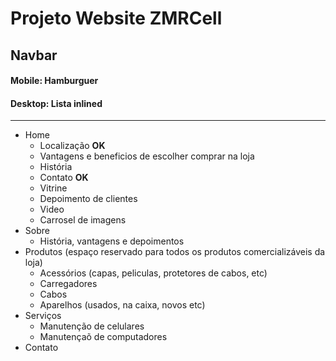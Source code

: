 # Projeto Website ZMRCell

## Navbar 
#### Mobile: Hamburguer
#### Desktop: Lista inlined

----------------

- Home
    - Localização **OK** 
    - Vantagens e beneficios de escolher comprar na loja
    - História
    - Contato **OK**
    - Vitrine
    - Depoimento de clientes
    - Video
    - Carrosel de imagens
- Sobre 
    - História, vantagens e depoimentos
- Produtos (espaço reservado para todos os produtos comercializáveis da loja)
    - Acessórios (capas, peliculas, protetores de cabos, etc)
    - Carregadores
    - Cabos
    - Aparelhos (usados, na caixa, novos etc)
- Serviços 
    - Manutenção de celulares 
    - Manutençaõ de computadores
- Contato


